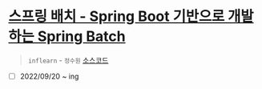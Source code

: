 # [스프링 배치 - Spring Boot 기반으로 개발하는 Spring Batch](https://www.inflearn.com/course/%EC%8A%A4%ED%94%84%EB%A7%81-%EB%B0%B0%EC%B9%98/dashboard)

> `inflearn` - `정수원` [소스코드](https://github.com/onjsdnjs/spring-batch-lecture)

- [ ] 2022/09/20 ~ ing

